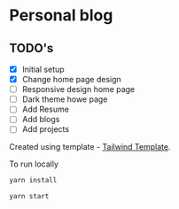 # Personal blog

## TODO's

- [x] Initial setup
- [x] Change home page design
- [ ] Responsive design home page
- [ ] Dark theme howe page
- [ ] Add Resume 
- [ ] Add blogs
- [ ] Add projects

Created using template - [Tailwind Template](https://github.com/timlrx/tailwind-nextjs-starter-blog).


To run locally
```bash
yarn install
```
```bash
yarn start
```